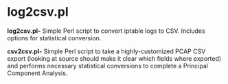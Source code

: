 # log2csv.pl

**log2csv.pl-** Simple Perl script to convert iptable logs to CSV. Includes options for statistical conversion.

**csv2csv.pl-** Simple Perl script to take a highly-customized PCAP CSV export (looking at source should make it clear which fields where exported) and performs necessary statistical conversions to complete a Principal Component Analysis.

